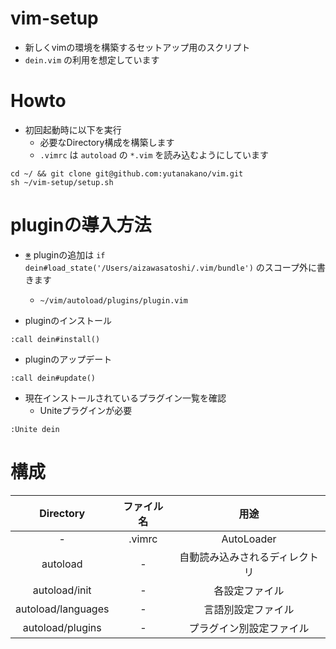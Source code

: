 # vim-setup
- 新しくvimの環境を構築するセットアップ用のスクリプト
- `dein.vim` の利用を想定しています

# Howto

- 初回起動時に以下を実行
    - 必要なDirectory構成を構築します
    - `.vimrc` は `autoload` の `*.vim` を読み込むようにしています

```
cd ~/ && git clone git@github.com:yutanakano/vim.git
sh ~/vim-setup/setup.sh
```

# pluginの導入方法

- [※](https://teratail.com/questions/63742) pluginの追加は `if dein#load_state('/Users/aizawasatoshi/.vim/bundle')` のスコープ外に書きます
    - `~/vim/autoload/plugins/plugin.vim`

- pluginのインストール

```
:call dein#install()
```

- pluginのアップデート

```
:call dein#update()
```

- 現在インストールされているプラグイン一覧を確認
    - Uniteプラグインが必要

```
:Unite dein
```

# 構成

|Directory|ファイル名|用途|
|:--:|:--:|:--:|
|-|.vimrc|AutoLoader|
|autoload|-|自動読み込みされるディレクトリ|
|autoload/init|-|各設定ファイル|
|autoload/languages|-|言語別設定ファイル|
|autoload/plugins|-|プラグイン別設定ファイル|
